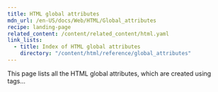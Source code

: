 ```yaml
---
title: HTML global attributes
mdn_url: /en-US/docs/Web/HTML/Global_attributes
recipe: landing-page
related_content: /content/related_content/html.yaml
link_lists:
  - title: Index of HTML global attributes
    directory: "/content/html/reference/global_attributes"
---
```

This page lists all the HTML global attributes, which are created using tags...
